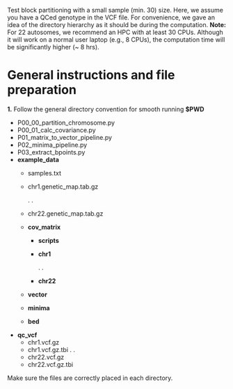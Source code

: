 Test block partitioning with a small sample (min. 30) size. Here, we assume you have a QCed genotype in the VCF file. For convenience, we gave an idea of the directory hierarchy as it should be during the computation. **Note:** For 22 autosomes, we recommend an HPC with at least 30 CPUs. Although it will work on a normal user laptop (e.g., 8 CPUs), the computation time will be significantly higher (~ 8 hrs).

# General instructions and file preparation
**1.** Follow the general directory convention for smooth running
**$PWD**
  * P00_00_partition_chromosome.py
  * P00_01_calc_covariance.py
  * P01_matrix_to_vector_pipeline.py
  * P02_minima_pipeline.py
  * P03_extract_bpoints.py
  * **example_data**
      * samples.txt
      * chr1.genetic_map.tab.gz
        
        .
        .
        
      * chr22.genetic_map.tab.gz
      * **cov_matrix**
          * **scripts**
          * **chr1**
            
            .
            .
            
          * **chr22**
      * **vector**
      * **minima**
      * **bed**
  * **qc_vcf**
      * chr1.vcf.gz
      * chr1.vcf.gz.tbi
        .
        .
      * chr22.vcf.gz
      * chr22.vcf.gz.tbi

Make sure the files are correctly placed in each directory. 
